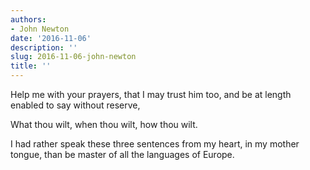 ```yaml
---
authors:
- John Newton
date: '2016-11-06'
description: ''
slug: 2016-11-06-john-newton
title: ''
---
```

Help me with your prayers, that I may trust him too, and be at length enabled to say without reserve, 

What thou wilt, 
when thou wilt, 
how thou wilt. 

I had rather speak these three sentences from my heart, in my mother tongue, than be master of all the languages of Europe.



